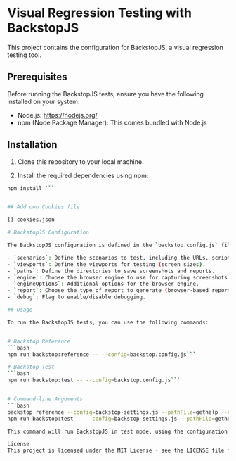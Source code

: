 # Visual Regression Testing with BackstopJS

This project contains the configuration for BackstopJS, a visual regression testing tool.

## Prerequisites

Before running the BackstopJS tests, ensure you have the following installed on your system:

- Node.js: https://nodejs.org/
- npm (Node Package Manager): This comes bundled with Node.js

## Installation

1. Clone this repository to your local machine.

2. Install the required dependencies using npm:

```bash
npm install ```


## Add own Cookies file 

{} cookies.json 

# BackstopJS Configuration

The BackstopJS configuration is defined in the `backstop.config.js` file. You can customize the following settings:

- `scenarios`: Define the scenarios to test, including the URLs, scripts, and other settings.
- `viewports`: Define the viewports for testing (screen sizes).
- `paths`: Define the directories to save screenshots and reports.
- `engine`: Choose the browser engine to use for capturing screenshots (Puppeteer in this case).
- `engineOptions`: Additional options for the browser engine.
- `report`: Choose the type of report to generate (browser-based report in this case).
- `debug`: Flag to enable/disable debugging.

## Usage

To run the BackstopJS tests, you can use the following commands:


# Backstop Reference
```bash
npm run backstop:reference -- --config=backstop.config.js```

# Backstop Test
```bash
npm run backstop:test -- --config=backstop.config.js```


# Command-line Arguments
```bash
backstop reference --config=backstop-settings.js --pathFile=gethelp --refHost=https://example.com/
npm run backstop:test -- --config=backstop-settings.js --pathFile=gethelp --testHost=https://preview-example.com```

This command will run BackstopJS in test mode, using the configuration defined in the backstop.config.js file. The --pathFile option specifies the path file to use (e.g., gethelp.js), and the --testHost option sets the test URL to capture screenshots from.

License
This project is licensed under the MIT License - see the LICENSE file for details.